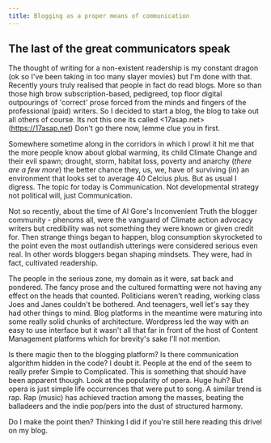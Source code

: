 ```yaml
---
title: Blogging as a proper means of communication  
---
```


<!--- Article on bhikarry.net but targeted the core group of asap.net backup exists on OneDrive /JustBhikarry --->

## The last of the great communicators speak
<!-- used H2 above here because it fits Bertrand's Folly best -->

The thought of writing for a non-existent readership is my constant dragon (ok so I've been taking in too many slayer movies) but I'm done with that. Recently yours truly realised that people in fact do read blogs. More so than those high brow subscription-based, pedigreed, top floor digital outpourings of 'correct' prose forced from the minds and fingers of the professional (paid) writers. So I decided to start a blog, the blog to take out all others of course. Its not this one its called <17asap.net>(https://17asap.net) Don't go there now, lemme clue you in first.

Somewhere sometime along in the corridors in which I prowl it hit me that the more people know about global warming, its child Climate Change and their evil spawn; drought, storm, habitat loss, poverty and anarchy (_there are a few more_) the better chance they, us, we, have of surviving (_in_) an environment that looks set to average 40 Celcius plus. But as usual I digress. The topic for today is Communication. Not developmental strategy not  political will, just Communication.

Not so recently, about the time of Al Gore's Inconvenient Truth the blogger community - phenoms all, were the vanguard of Climate action advocacy writers but credibility was not something they were known or given credit for. Then strange things began to happen, blog consumption skyrocketed to the point even the most outlandish utterings were considered serious even real. In other words bloggers began shaping mindsets. They were, had in fact, cultivated readership. 

The people in the serious zone, my domain as it were, sat back and pondered. The fancy prose and the cultured formatting were not having any effect on the heads that counted. Politicians weren't reading, working class Joes and Janes couldn't be bothered. And teenagers, well let's say they had other things to mind. Blog platforms in the meantime were maturing into some really solid chunks of architecture. Wordpress led the way with an easy to use interface but it wasn't all that far in front of the host of Content Management platforms which for brevity's sake I'll not mention.

Is there magic then to the blogging platform? Is there  communication algorithm hidden in the code? I doubt it.  People  at the end of the seem to really prefer Simple to Complicated. This is something that should have been apparent though. Look at the popularity of opera. Huge huh? But opera is just simple life occurrences that were put to song. A similar trend is rap. Rap (music) has achieved traction among the masses, beating the balladeers and the indie pop/pers into the dust of structured harmony. 

Do I make the point then? Thinking I did if you're still here reading this drivel on my blog.              


              

                    